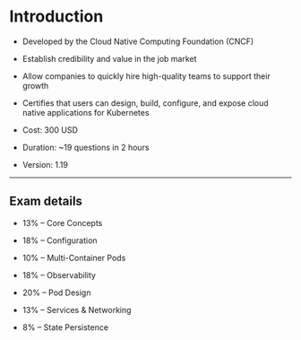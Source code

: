 # Introduction

- Developed by the Cloud Native Computing Foundation (CNCF)

- Establish credibility and value in the job market

- Allow companies to quickly hire high-quality teams to support their growth

- Certifies that users can design, build, configure, and expose cloud native applications for Kubernetes

- Cost: 300 USD

- Duration: ~19 questions in 2 hours

- Version: 1.19

---

## Exam details

- 13% – Core Concepts

- 18% – Configuration

- 10% – Multi-Container Pods

- 18% – Observability

- 20% – Pod Design

- 13% – Services & Networking

- 8% – State Persistence



